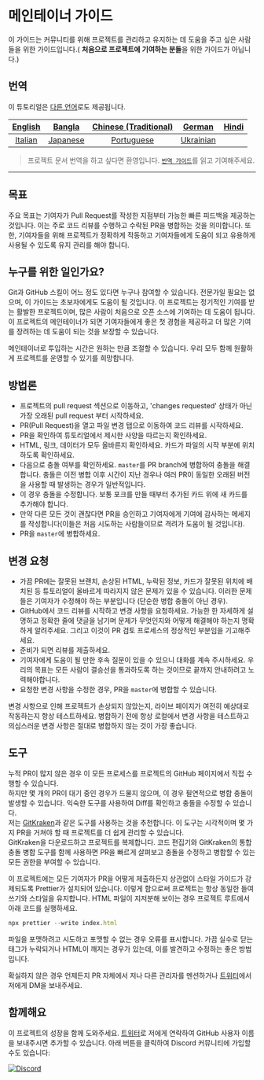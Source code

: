 # 메인테이너 가이드

이 가이드는 커뮤니티를 위해 프로젝트를 관리하고 유지하는 데 도움을 주고 싶은 사람들을 위한 가이드입니다.( **처음으로 프로젝트에 기여하는 분들**을 위한 가이드가 아닙니다.)

## 번역

이 튜토리얼은 [다른 언어](translations/README.md)로도 제공됩니다.

| [English](maintainer_guide.md)   | [Bangla](translations/maintainer_guide/maintainer_guide.ben.md) | [Chinese (Traditional)](/translations/maintainer_guide/maintainer_guide.zho-tc.md) | [German](translations/maintainer_guide/maintainer_guide.ger.md) | [Hindi](translations/maintainer_guide/maintainer_guide.hin.md) |
| :---: | :---: | :---: | :---: | :---: |
| [Italian](translations/maintainer_guide/maintainer_guide.ita.md) | [Japanese](translations/maintainer_guide/maintainer_guide.jpn.md) | [Portuguese](translations/maintainer_guide/maintainer_guide.por.md) | [Ukrainian](/translations/maintainer_guide/maintainer_guide.ukr.md) |

> 프로젝트 문서 번역을 하고 싶다면 환영입니다. [`번역 가이드`](translations/README.md)를 읽고 기여해주세요.

---

## 목표

주요 목표는 기여자가 Pull Request를 작성한 지점부터 가능한 빠른 피드백을 제공하는 것입니다. 이는 주로 코드 리뷰를 수행하고 수락된 PR을 병합하는 것을 의미합니다.
또한, 기여자들을 위해 프로젝트가 정확하게 작동하고 기여자들에게 도움이 되고 유용하게 사용될 수 있도록 유지 관리를 해야 합니다.

## 누구를 위한 일인가요?

Git과 GitHub 스킬이 어느 정도 있다면 누구나 참여할 수 있습니다. 전문가일 필요는 없으며, 이 가이드는 초보자에게도 도움이 될 것입니다. 이 프로젝트는 정기적인 기여를 받는 활발한 프로젝트이며, 많은 사람이 처음으로 오픈 소스에 기여하는 데 도움이 됩니다. 이 프로젝트의 메인테이너가 되면 기여자들에게 좋은 첫 경험을 제공하고 더 많은 기여를 장려하는 데 도움이 되는 것을 보장할 수 있습니다.

메인테이너로 투입하는 시간은 원하는 만큼 조절할 수 있습니다. 우리 모두 함께 원활하게 프로젝트를 운영할 수 있기를 희망합니다.

## 방법론

- 프로젝트의 pull request 섹션으로 이동하고, 'changes requested' 상태가 아닌 가장 오래된 pull request 부터 시작하세요.
- PR(Pull Request)을 열고 파일 변경 탭으로 이동하여 코드 리뷰를 시작하세요.
- PR을 확인하여 튜토리얼에서 제시한 사양을 따르는지 확인하세요.
- HTML, 링크, 데이터가 모두 올바른지 확인하세요. 카드가 파일의 시작 부분에 위치하도록 확인하세요.
- 다음으로 충돌 여부를 확인하세요. `master`를 PR branch에 병합하여 충돌을 해결합니다. 충돌은 이전 병합 이후 시간이 지난 경우나 여러 PR이 동일한 오래된 버전을 사용할 때 발생하는 경우가 일반적입니다.
- 이 경우 충돌을 수정합니다. 보통 포크를 만들 때부터 추가된 카드 위에 새 카드를 추가해야 합니다.
- 만약 다른 모든 것이 괜찮다면 PR을 승인하고 기여자에게 기여에 감사하는 메세지를 작성합니다(이들은 처음 시도하는 사람들이므로 격려가 도움이 될 것입니다).
- PR을 `master`에 병합하세요.

## 변경 요청

- 가끔 PR에는 잘못된 브랜치, 손상된 HTML, 누락된 정보, 카드가 잘못된 위치에 배치된 등 튜토리얼이 올바르게 따라지지 않은 문제가 있을 수 있습니다. 이러한 문제들은 기여자가 수정해야 하는 부분입니다 (단순한 병합 충돌이 아닌 경우).
- GitHub에서 코드 리뷰를 시작하고 변경 사항을 요청하세요. 가능한 한 자세하게 설명하고 정확한 줄에 댓글을 남기며 문제가 무엇인지와 어떻게 해결해야 하는지 명확하게 알려주세요. 그리고 이것이 PR 검토 프로세스의 정상적인 부분임을 기고해주세요.
- 준비가 되면 리뷰를 제출하세요.
- 기여자에게 도움이 될 만한 후속 질문이 있을 수 있으니 대화를 계속 주시하세요. 우리의 목표는 모든 사람이 결승선을 통과하도록 하는 것이므로 끝까지 안내하려고 노력해야합니다.
- 요청한 변경 사항을 수정한 경우, PR을 `master`에 병합할 수 있습니다.

변경 사항으로 인해 프로젝트가 손상되지 않았는지, 라이브 페이지가 여전히 예상대로 작동하는지 항상 테스트하세요. 병합하기 전에 항상 로컬에서 변경 사항을 테스트하고 의심스러운 변경 사항은 절대로 병합하지 않는 것이 가장 좋습니다.

## 도구

누적 PR이 많지 않은 경우 이 모든 프로세스를 프로젝트의 GitHub 페이지에서 직접 수행할 수 있습니다.  
하지만 몇 개의 PR이 대기 중인 경우가 드물지 않으며, 이 경우 필연적으로 병합 충돌이 발생할 수 있습니다. 익숙한 도구를 사용하여 Diff를 확인하고 충돌을 수정할 수 있습니다.  
저는 [GitKraken](https://www.gitkraken.com/download)과 같은 도구를 사용하는 것을 추천합니다. 이 도구는 시각적이며 몇 가지 PR을 거쳐야 할 때 프로젝트를 더 쉽게 관리할 수 있습니다.  
GitKraken을 다운로드하고 프로젝트를 복제합니다. 코드 편집기와 GitKraken의 통합 충돌 병합 도구를 함께 사용하면 PR을 빠르게 살펴보고 충돌을 수정하고 병합할 수 있는 모든 권한을 부여할 수 있습니다.

이 프로젝트에는 모든 기여자가 PR을 어떻게 제출하든지 상관없이 스타일 가이드가 강제되도록 Prettier가 설치되어 있습니다. 이렇게 함으로써 프로젝트는 항상 동일한 들여쓰기와 스타일을 유지합니다.
HTML 파일이 지저분해 보이는 경우 프로젝트 루트에서 아래 코드를 실행하세요.

```js
npx prettier --write index.html
```

파일을 포맷하려고 시도하고 포맷할 수 없는 경우 오류를 표시합니다. 가끔 실수로 닫는 태그가 누락되거나 HTML이 깨지는 경우가 있는데, 이를 발견하고 수정하는 좋은 방법입니다.

확실하지 않은 경우 언제든지 PR 자체에서 저나 다른 관리자를 멘션하거나 [트위터](https://twitter.com/Syknapse)에서 저에게 DM을 보내주세요.

## 함께해요

이 프로젝트의 성장을 함께 도와주세요. [트위터](https://twitter.com/Syknapse)로 저에게 연락하여 GitHub 사용자 이름을 보내주시면 추가할 수 있습니다. 아래 버튼을 클릭하여 Discord 커뮤니티에 가입할 수도 있습니다:

[![Discord](https://badgen.net/discord/online-members/tWkvS4ueVF?label=Join%20Our%20Discord%20Server&icon=discord)](https://discord.gg/tWkvS4ueVF 'Join our Discord server!')
